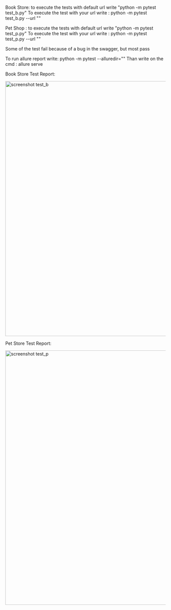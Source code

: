 Book Store: to execute the tests with default url write "python -m pytest test_b.py"
To execute the test with your url write : python -m pytest test_b.py --url "<your-url>"

Pet Shop : to execute the tests with default url write "python -m pytest test_p.py"
To execute the test with your url write : python -m pytest test_p.py --url "<your-url>"

Some of the test fail because of a bug in the swagger, but most pass


To run allure report write: python -m pytest --alluredir="<yourlocation>" <testname>
Than write on the cmd : allure serve <yourlocation>

Book Store Test Report:

<img width="800" alt="screenshot test_b" src="https://user-images.githubusercontent.com/97604250/186412660-4aa0c345-af39-4701-a837-944a0cc87725.png">


Pet Store Test Report:

<img width="798" alt="screenshot test_p" src="https://user-images.githubusercontent.com/97604250/186412769-8d16f558-0141-4e9a-9c05-409a9ed6e181.png">

